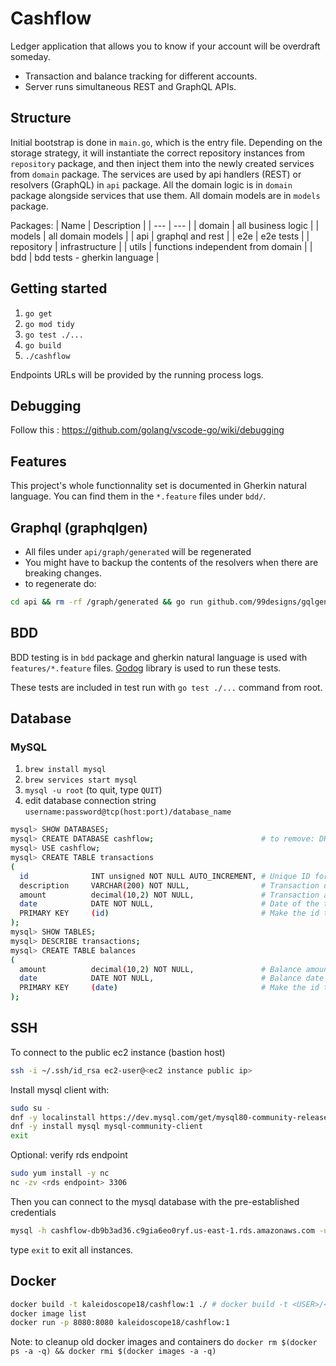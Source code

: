 # Cashflow

Ledger application that allows you to know if your account will be overdraft someday. 

- Transaction and balance tracking for different accounts.
- Server runs simultaneous REST and GraphQL APIs.

## Structure

Initial bootstrap is done in `main.go`, which is the entry file.
Depending on the storage strategy, it will instantiate the correct repository instances from `repository` package, and then inject them into the newly created services from `domain` package.
The services are used by api handlers (REST) or resolvers (GraphQL) in `api` package.
All the domain logic is in `domain` package alongside services that use them.
All domain models are in `models` package.

Packages:
| Name        | Description                       |
| ---         | ---                               |
| domain      | all business logic                |
| models      | all domain models                 |
| api         | graphql and rest                  |
| e2e         | e2e tests                         |
| repository  | infrastructure                    |
| utils       | functions independent from domain |
| bdd         | bdd tests - gherkin language      |

## Getting started

1. `go get`
2. `go mod tidy`
3. `go test ./...`
3. `go build`
4. `./cashflow`

Endpoints URLs will be provided by the running process logs.

## Debugging

Follow this : https://github.com/golang/vscode-go/wiki/debugging

## Features

This project's whole functionnality set is documented in Gherkin natural language. You can find them in the `*.feature` files under `bdd/`.

## Graphql (graphqlgen)

- All files under `api/graph/generated` will be regenerated
- You might have to backup the contents of the resolvers when there are breaking changes.
- to regenerate do:

```sh
cd api && rm -rf /graph/generated && go run github.com/99designs/gqlgen generate && cd ..
```

## BDD

BDD testing is in `bdd` package and gherkin natural language is used with `features/*.feature` files.
[Godog](https://github.com/cucumber/godog/) library is used to run these tests.

These tests are included in test run with `go test ./...` command from root.

## Database

### MySQL

1. `brew install mysql`
2. `brew services start mysql`
3. `mysql -u root` (to quit, type `QUIT`)
4. edit database connection string `username:password@tcp(host:port)/database_name`

```sh
mysql> SHOW DATABASES;
mysql> CREATE DATABASE cashflow;                        # to remove: DROP DATABASE cashflow;
mysql> USE cashflow;
mysql> CREATE TABLE transactions
(
  id              INT unsigned NOT NULL AUTO_INCREMENT, # Unique ID for the record
  description     VARCHAR(200) NOT NULL,                # Transaction description
  amount          decimal(10,2) NOT NULL,               # Transaction amount
  date            DATE NOT NULL,                        # Date of the transaction
  PRIMARY KEY     (id)                                  # Make the id the primary key
);
mysql> SHOW TABLES;
mysql> DESCRIBE transactions;
mysql> CREATE TABLE balances
(
  amount          decimal(10,2) NOT NULL,               # Balance amount
  date            DATE NOT NULL,                        # Balance date
  PRIMARY KEY     (date)                                # Make the id the primary key
);
```

## SSH

To connect to the public ec2 instance (bastion host)
```sh
ssh -i ~/.ssh/id_rsa ec2-user@<ec2 instance public ip>
```

Install mysql client with:
```sh
sudo su -
dnf -y localinstall https://dev.mysql.com/get/mysql80-community-release-el9-4.noarch.rpm
dnf -y install mysql mysql-community-client
exit
```

Optional: verify rds endpoint
```sh
sudo yum install -y nc
nc -zv <rds endpoint> 3306
```

Then you can connect to the mysql database with the pre-established credentials
```sh
mysql -h cashflow-db9b3ad36.c9gia6eo0ryf.us-east-1.rds.amazonaws.com -u admin -p
```

type `exit` to exit all instances.

## Docker

```sh
docker build -t kaleidoscope18/cashflow:1 ./ # docker build -t <USER>/<CONTAINER>:<VERSION> ./
docker image list
docker run -p 8080:8080 kaleidoscope18/cashflow:1
```

Note: to cleanup old docker images and containers do `docker rm $(docker ps -a -q) && docker rmi $(docker images -a -q)`